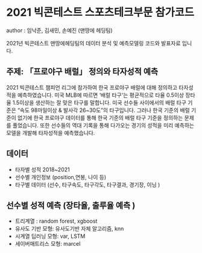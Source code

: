 # 2021 빅콘테스트 스포츠테크부문 참가코드

author : 임낙준, 김새민, 손예진 (맨땅에 헤딩팀)

2021년 빅콘테스트 맨땅에헤딩팀의 데이터 분석 및 예측모델링 코드와 발표자료 입니다. 

## 주제: 「프로야구 배럴」 정의와  타자성적 예측

2021 빅콘테스트 챔피언 리그에 참가하여 한국 프로야구 배럴에 대해 정의하고 타자성적을 예측하였습니다. 
미국 MLB에 따르면 ‘배럴 타구'는 평균적으로 타율 0.5이상 장타율 1.5이상을 생산하는 잘 맞은 타구를 말합니다. 
미국 선수들 사이에서의 배럴 타구 기준은 “속도 98마일이상 & 발사각 26~30도”의 타구입니다.
그러나 한국 기준의 배럴 기준이 없기에 한국 프로야구 데이터를 통해 한국 기준의 배럴 타구 기준을  정의하는 문제를 풀었습니다. 
또한 선수들의 역대 기록을 통해 다가오는 경기의 성적을 미리 예측하는 모델을 개발해 타자성적을 예측했습니다.

## 데이터

- 타자별 성적 2018~2021
- 선수별 개인정보 (position,연봉, 나이 등)
- 타구별 데이터 (선수, 타구속도, 타구각도, 타구결과, 경기장, 이닝 )

## 선수별 성적 예측 (장타율, 출루율 예측 )

- 트리계열 : random forest, xgboost
- 유사도 기반 모형: 유사도기반 자체 알고리즘, knn
- 시계열 딥러닝 모형: var, LSTM
- 세이버매트리스 모형: marcel


